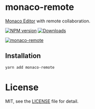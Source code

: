 monaco-remote
============

[Monaco Editor](https://github.com/Microsoft/monaco-editor) with remote collaboration.

[![NPM version][npm-image]][npm-url]
[![Downloads][downloads-image]][npm-url]

[![monaco-remote](https://nodei.co/npm/monaco-remote.png)](https://npmjs.org/package/monaco-remote)

[npm-url]: https://npmjs.org/package/monaco-remote
[downloads-image]: http://img.shields.io/npm/dm/monaco-remote.svg
[npm-image]: http://img.shields.io/npm/v/monaco-remote.svg

## Installation

```bash
yarn add monaco-remote
```

# License

MIT, see the [LICENSE](/LICENSE) file for detail.
